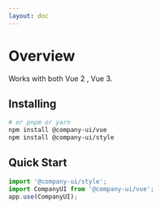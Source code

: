 ```yaml
---
layout: doc
---
```


<el-backtop></el-backtop>

# Overview

Works with both Vue 2 , Vue 3.

## Installing

```bash
# or pnpm or yarn
npm install @company-ui/vue
npm install @company-ui/style
```

## Quick Start

```ts
import '@company-ui/style';
import CompanyUI from '@company-ui/vue';
app.use(CompanyUI);
```
